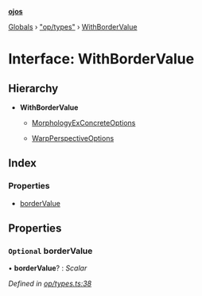 **[ojos](../README.md)**

[Globals](../README.md) › ["op/types"](../modules/_op_types_.md) › [WithBorderValue](_op_types_.withbordervalue.md)

# Interface: WithBorderValue

## Hierarchy

* **WithBorderValue**

  * [MorphologyExConcreteOptions](_op_morphologyex_.morphologyexconcreteoptions.md)

  * [WarpPerspectiveOptions](_op_warpperspective_.warpperspectiveoptions.md)

## Index

### Properties

* [borderValue](_op_types_.withbordervalue.md#optional-bordervalue)

## Properties

### `Optional` borderValue

• **borderValue**? : *Scalar*

*Defined in [op/types.ts:38](https://github.com/cancerberoSgx/mirada/blob/d83d69e/ojos/src/op/types.ts#L38)*